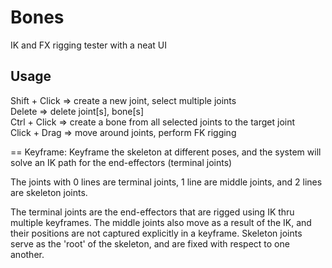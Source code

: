 # Bones
IK and FX rigging tester with a neat UI

## Usage
Shift + Click => create a new joint, select multiple joints<br>
Delete => delete joint[s], bone[s]<br>
Ctrl + Click => create a bone from all selected joints to the target joint<br>
Click + Drag => move around joints, perform FK rigging<br>

== 
Keyframe: 
Keyframe the skeleton at different poses, and the system will solve an IK path for the end-effectors (terminal joints)

The joints with 0 lines are terminal joints, 1 line are middle joints, and 2 lines are skeleton joints.

The terminal joints are the end-effectors that are rigged using IK thru multiple keyframes. The middle joints also move as a result of the IK, and their positions are not captured explicitly in a keyframe. Skeleton joints serve as the 'root' of the skeleton, and are fixed with respect to one another.
